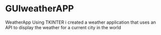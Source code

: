 # GUIweatherAPP
WeatherApp
Using TKINTER i created a weather application that uses an API to display the weather for a current city in the world
